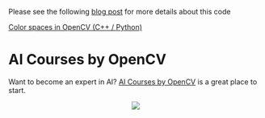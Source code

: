 Please see the following
[blog post](https://www.learnopencv.com/color-spaces-in-opencv-cpp-python/) for
more details about this code

[Color spaces in OpenCV (C++ / Python)](https://www.learnopencv.com/color-spaces-in-opencv-cpp-python/)

# AI Courses by OpenCV

Want to become an expert in AI?
[AI Courses by OpenCV](https://opencv.org/courses/) is a great place to start.

<a href="https://opencv.org/courses/">
<p align="center"> 
<img src="https://www.learnopencv.com/wp-content/uploads/2020/04/AI-Courses-By-OpenCV-Github.png">
</p>
</a>
